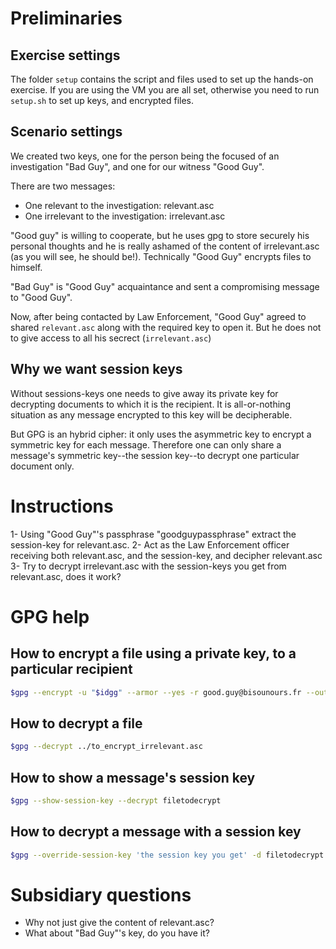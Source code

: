 # Preliminaries
## Exercise settings

The folder `setup` contains the script and files used to set up the hands-on
exercise. If you are using the VM you are all set, otherwise you need to run
`setup.sh` to set up keys, and encrypted files.

## Scenario settings

We created two keys, one for the person being the focused of
an investigation "Bad Guy", and one for our witness "Good Guy".

There are two messages:
- One relevant to the investigation: relevant.asc
- One irrelevant to the investigation: irrelevant.asc

"Good guy" is willing to cooperate, but he uses gpg to store securely his personal
thoughts and he is really ashamed of the content of irrelevant.asc (as you will
see, he should be!). Technically "Good Guy" encrypts files to himself.

"Bad Guy" is "Good Guy" acquaintance and sent a compromising message to "Good Guy".

Now, after being contacted by Law Enforcement, "Good Guy" agreed to shared
`relevant.asc` along with the required key to open it. But he does not to give
access to all his secrect (`irrelevant.asc`)

## Why we want session keys

Without sessions-keys one needs to give away its private key for decrypting
documents to which it is the recipient. It is all-or-nothing situation as any
message encrypted to this key will be decipherable.

But GPG is an hybrid cipher: it only uses the asymmetric key to encrypt a
symmetric key for each message. Therefore one can only share a message's
symmetric key--the session key--to decrypt one particular document only.

# Instructions

1- Using "Good Guy"'s passphrase "goodguypassphrase" extract the session-key for relevant.asc.
2- Act as the Law Enforcement officer receiving both relevant.asc, and the session-key, and decipher relevant.asc
3- Try to decrypt irrelevant.asc with the session-keys you get from relevant.asc, does it work?

# GPG help

## How to encrypt a file using a private key, to a particular recipient
```bash
$gpg --encrypt -u "$idgg" --armor --yes -r good.guy@bisounours.fr --output ../irrelevant.asc to_encrypt_irrelevant 
```

## How to decrypt a file
```bash
$gpg --decrypt ../to_encrypt_irrelevant.asc
```

## How to show a message's session key
```bash
$gpg --show-session-key --decrypt filetodecrypt 
```

## How to decrypt a message with a session key
```bash
$gpg --override-session-key 'the session key you get' -d filetodecrypt 
```

# Subsidiary questions

- Why not just give the content of relevant.asc?
- What about "Bad Guy"'s key, do you have it? 
